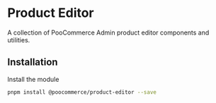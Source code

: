 # Product Editor

A collection of PooCommerce Admin product editor components and utilities.

## Installation

Install the module

```bash
pnpm install @poocommerce/product-editor --save
```
